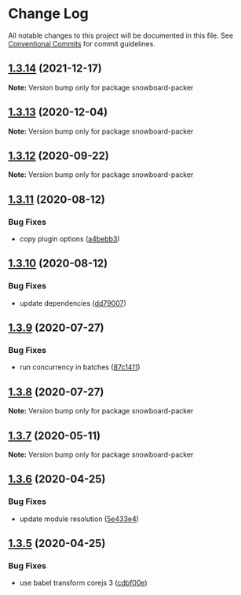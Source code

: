 # Change Log

All notable changes to this project will be documented in this file.
See [Conventional Commits](https://conventionalcommits.org) for commit guidelines.

## [1.3.14](https://github.com/bukalapak/snowboard/compare/snowboard-packer@1.3.13...snowboard-packer@1.3.14) (2021-12-17)

**Note:** Version bump only for package snowboard-packer





## [1.3.13](https://github.com/bukalapak/snowboard/compare/snowboard-packer@1.3.12...snowboard-packer@1.3.13) (2020-12-04)

**Note:** Version bump only for package snowboard-packer





## [1.3.12](https://github.com/bukalapak/snowboard/compare/snowboard-packer@1.3.11...snowboard-packer@1.3.12) (2020-09-22)

**Note:** Version bump only for package snowboard-packer





## [1.3.11](https://github.com/bukalapak/snowboard/compare/snowboard-packer@1.3.10...snowboard-packer@1.3.11) (2020-08-12)


### Bug Fixes

* copy plugin options ([a4bebb3](https://github.com/bukalapak/snowboard/commit/a4bebb3be6113d56325a68c4d268b1cc8cf24b72))





## [1.3.10](https://github.com/bukalapak/snowboard/compare/snowboard-packer@1.3.9...snowboard-packer@1.3.10) (2020-08-12)


### Bug Fixes

* update dependencies ([dd79007](https://github.com/bukalapak/snowboard/commit/dd79007450a6a461849cd6dacfaa9eda00917c90))





## [1.3.9](https://github.com/bukalapak/snowboard/compare/snowboard-packer@1.3.8...snowboard-packer@1.3.9) (2020-07-27)


### Bug Fixes

* run concurrency in batches ([87c1411](https://github.com/bukalapak/snowboard/commit/87c1411acf643450eac27fcd067bffd76658dd4a))





## [1.3.8](https://github.com/bukalapak/snowboard/compare/snowboard-packer@1.3.7...snowboard-packer@1.3.8) (2020-07-27)

**Note:** Version bump only for package snowboard-packer





## [1.3.7](https://github.com/bukalapak/snowboard/compare/snowboard-packer@1.3.6...snowboard-packer@1.3.7) (2020-05-11)

**Note:** Version bump only for package snowboard-packer





## [1.3.6](https://github.com/bukalapak/snowboard/compare/snowboard-packer@1.3.5...snowboard-packer@1.3.6) (2020-04-25)


### Bug Fixes

* update module resolution ([5e433e4](https://github.com/bukalapak/snowboard/commit/5e433e451d93055a23d9d03228655093983133d3))





## [1.3.5](https://github.com/bukalapak/snowboard/compare/snowboard-packer@1.3.4...snowboard-packer@1.3.5) (2020-04-25)


### Bug Fixes

* use babel transform corejs 3 ([cdbf00e](https://github.com/bukalapak/snowboard/commit/cdbf00e5f5911c4a49f6c2254a2dd1c7a87b0ace))
